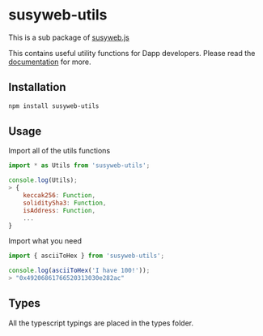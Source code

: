 # susyweb-utils

This is a sub package of [susyweb.js][repo]

This contains useful utility functions for Dapp developers.
Please read the [documentation][docs] for more.

## Installation

```bash
npm install susyweb-utils
```

## Usage

Import all of the utils functions

```js
import * as Utils from 'susyweb-utils';

console.log(Utils);
> {
    keccak256: Function,
    soliditySha3: Function,
    isAddress: Function,
    ...
}
```

Import what you need

```js
import { asciiToHex } from 'susyweb-utils';

console.log(asciiToHex('I have 100!'));
> "0x49206861766520313030e282ac"
```

## Types

All the typescript typings are placed in the types folder.

[docs]: http://susywebjs.readthedocs.io/en/1.0/
[repo]: https://octonion.institute/susy-js/susyweb.js
